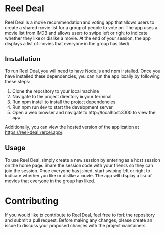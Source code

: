 # Reel Deal
Reel Deal is a movie recommendation and voting app that allows users to create a shared movie list for a group of people to vote on. The app uses a movie list from IMDB and allows users to swipe left or right to indicate whether they like or dislike a movie. At the end of your session, the app displays a list of movies that everyone in the group has liked/

## Installation
To run Reel Deal, you will need to have Node.js and npm installed. Once you have installed these dependencies, you can run the app locally by following these steps:

1. Clone the repository to your local machine
2. Navigate to the project directory in your terminal
3. Run npm install to install the project dependencies
4. Run npm run dev to start the development server
5. Open a web browser and navigate to http://localhost:3000 to view the app

Additionally, you can view the hosted version of the application at https://reel-deal.vercel.app/.

## Usage
To use Reel Deal, simply create a new session by entering as a host session on the home page. Share the session code with your friends so they can join the session. Once everyone has joined, start swiping left or right to indicate whether you like or dislike a movie. The app will display a list of movies that everyone in the group has liked.

# Contributing
If you would like to contribute to Reel Deal, feel free to fork the repository and submit a pull request. Before making any changes, please create an issue to discuss your proposed changes with the project maintainers.
